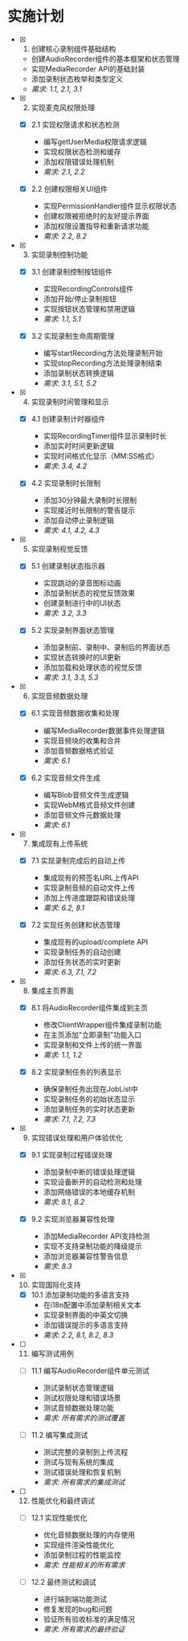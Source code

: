 # 实施计划

- [x] 1. 创建核心录制组件基础结构
  - 创建AudioRecorder组件的基本框架和状态管理
  - 实现MediaRecorder API的基础封装
  - 添加录制状态枚举和类型定义
  - _需求: 1.1, 2.1, 3.1_

- [x] 2. 实现麦克风权限处理
  - [x] 2.1 实现权限请求和状态检测
    - 编写getUserMedia权限请求逻辑
    - 实现权限状态检测和缓存
    - 添加权限错误处理机制
    - _需求: 2.1, 2.2_

  - [x] 2.2 创建权限相关UI组件
    - 实现PermissionHandler组件显示权限状态
    - 创建权限被拒绝时的友好提示界面
    - 添加权限设置指导和重新请求功能
    - _需求: 2.2, 8.2_

- [x] 3. 实现录制控制功能
  - [x] 3.1 创建录制控制按钮组件
    - 实现RecordingControls组件
    - 添加开始/停止录制按钮
    - 实现按钮状态管理和禁用逻辑
    - _需求: 1.1, 5.1_

  - [x] 3.2 实现录制生命周期管理
    - 编写startRecording方法处理录制开始
    - 实现stopRecording方法处理录制结束
    - 添加录制状态转换逻辑
    - _需求: 3.1, 5.1, 5.2_

- [x] 4. 实现录制时间管理和显示
  - [x] 4.1 创建录制计时器组件
    - 实现RecordingTimer组件显示录制时长
    - 添加实时时间更新逻辑
    - 实现时间格式化显示（MM:SS格式）
    - _需求: 3.4, 4.2_

  - [x] 4.2 实现录制时长限制
    - 添加30分钟最大录制时长限制
    - 实现接近时长限制的警告提示
    - 添加自动停止录制逻辑
    - _需求: 4.1, 4.2, 4.3_

- [x] 5. 实现录制视觉反馈
  - [x] 5.1 创建录制状态指示器
    - 实现跳动的录音图标动画
    - 添加录制状态的视觉反馈效果
    - 创建录制进行中的UI状态
    - _需求: 3.2, 3.3_

  - [x] 5.2 实现录制界面状态管理
    - 添加录制前、录制中、录制后的界面状态
    - 实现状态转换时的UI更新
    - 添加加载和处理状态的视觉反馈
    - _需求: 3.1, 3.3, 5.3_

- [x] 6. 实现音频数据处理
  - [x] 6.1 实现音频数据收集和处理
    - 编写MediaRecorder数据事件处理逻辑
    - 实现音频块的收集和合并
    - 添加音频数据格式验证
    - _需求: 6.1_

  - [x] 6.2 实现音频文件生成
    - 编写Blob音频文件生成逻辑
    - 实现WebM格式音频文件创建
    - 添加音频文件元数据处理
    - _需求: 6.1_

- [x] 7. 集成现有上传系统
  - [x] 7.1 实现录制完成后的自动上传
    - 集成现有的预签名URL上传API
    - 实现录制音频的自动文件上传
    - 添加上传进度跟踪和错误处理
    - _需求: 6.2, 8.1_

  - [x] 7.2 实现任务创建和状态管理
    - 集成现有的upload/complete API
    - 实现录制任务的自动创建
    - 添加任务状态的实时更新
    - _需求: 6.3, 7.1, 7.2_

- [x] 8. 集成主页界面
  - [x] 8.1 将AudioRecorder组件集成到主页
    - 修改ClientWrapper组件集成录制功能
    - 在主页添加"立即录制"功能入口
    - 实现录制和文件上传的统一界面
    - _需求: 1.1, 1.2_

  - [x] 8.2 实现录制任务的列表显示
    - 确保录制任务出现在JobList中
    - 实现录制任务的初始状态显示
    - 添加录制任务的实时状态更新
    - _需求: 7.1, 7.2, 7.3_

- [x] 9. 实现错误处理和用户体验优化
  - [x] 9.1 实现录制过程错误处理
    - 添加录制中断的错误处理逻辑
    - 实现设备断开的自动检测和处理
    - 添加网络错误的本地缓存机制
    - _需求: 8.1, 8.2_

  - [x] 9.2 实现浏览器兼容性处理
    - 添加MediaRecorder API支持检测
    - 实现不支持录制功能的降级提示
    - 添加浏览器兼容性警告信息
    - _需求: 8.3_

- [x] 10. 实现国际化支持
  - [x] 10.1 添加录制功能的多语言支持
    - 在i18n配置中添加录制相关文本
    - 实现录制界面的中英文切换
    - 添加错误提示的多语言支持
    - _需求: 2.2, 8.1, 8.2, 8.3_

- [ ] 11. 编写测试用例
  - [ ] 11.1 编写AudioRecorder组件单元测试
    - 测试录制状态管理逻辑
    - 测试权限处理和错误场景
    - 测试音频数据处理功能
    - _需求: 所有需求的测试覆盖_

  - [ ] 11.2 编写集成测试
    - 测试完整的录制到上传流程
    - 测试与现有系统的集成
    - 测试错误处理和恢复机制
    - _需求: 所有需求的集成测试_

- [ ] 12. 性能优化和最终调试
  - [ ] 12.1 实现性能优化
    - 优化音频数据处理的内存使用
    - 实现组件渲染性能优化
    - 添加录制过程的性能监控
    - _需求: 性能相关的所有需求_

  - [ ] 12.2 最终测试和调试
    - 进行端到端功能测试
    - 修复发现的bug和问题
    - 验证所有验收标准的满足情况
    - _需求: 所有需求的最终验证_
